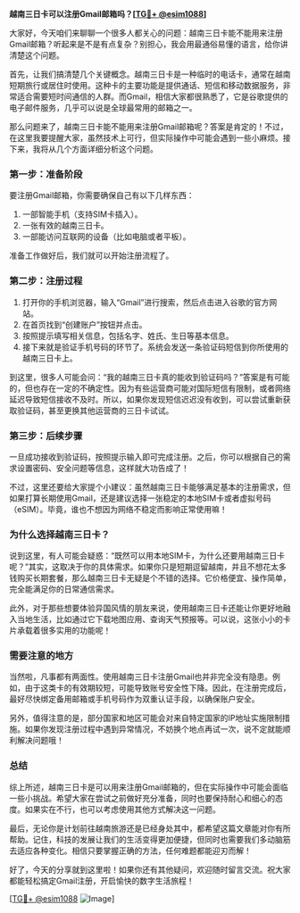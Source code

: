 **越南三日卡可以注册Gmail邮箱吗？[[TG💪+ @esim1088](https://t.me/s/esim1088)]**

大家好，今天咱们来聊聊一个很多人都关心的问题：越南三日卡能不能用来注册Gmail邮箱？听起来是不是有点复杂？别担心，我会用最通俗易懂的语言，给你讲清楚这个问题。

首先，让我们搞清楚几个关键概念。越南三日卡是一种临时的电话卡，通常在越南短期旅行或居住时使用。这种卡的主要功能是提供通话、短信和移动数据服务，非常适合需要短时间通信的人群。而Gmail，相信大家都很熟悉了，它是谷歌提供的电子邮件服务，几乎可以说是全球最常用的邮箱之一。

那么问题来了，越南三日卡能不能用来注册Gmail邮箱呢？答案是肯定的！不过，在这里我要提醒大家，虽然技术上可行，但实际操作中可能会遇到一些小麻烦。接下来，我将从几个方面详细分析这个问题。

### **第一步：准备阶段**
要注册Gmail邮箱，你需要确保自己有以下几样东西：
1. 一部智能手机（支持SIM卡插入）。
2. 一张有效的越南三日卡。
3. 一部能访问互联网的设备（比如电脑或者平板）。

准备工作做好后，我们就可以开始注册流程了。

### **第二步：注册过程**
1. 打开你的手机浏览器，输入“Gmail”进行搜索，然后点击进入谷歌的官方网站。
2. 在首页找到“创建账户”按钮并点击。
3. 按照提示填写相关信息，包括名字、姓氏、生日等基本信息。
4. 接下来就是验证手机号码的环节了。系统会发送一条验证码短信到你所使用的越南三日卡上。

到这里，很多人可能会问：“我的越南三日卡真的能收到验证码吗？”答案是有可能的，但也存在一定的不确定性。因为有些运营商可能对国际短信有限制，或者网络延迟导致短信接收不及时。所以，如果你发现短信迟迟没有收到，可以尝试重新获取验证码，甚至更换其他运营商的三日卡试试。

### **第三步：后续步骤**
一旦成功接收到验证码，按照提示输入即可完成注册。之后，你可以根据自己的需求设置密码、安全问题等信息，这样就大功告成了！

不过，这里还要给大家提个小建议：虽然越南三日卡能够满足基本的注册需求，但如果打算长期使用Gmail，还是建议选择一张稳定的本地SIM卡或者虚拟号码（eSIM）。毕竟，谁也不想因为网络不稳定而影响正常使用嘛！

### **为什么选择越南三日卡？**
说到这里，有人可能会疑惑：“既然可以用本地SIM卡，为什么还要用越南三日卡呢？”其实，这取决于你的具体需求。如果你只是短期逗留越南，并且不想花太多钱购买长期套餐，那么越南三日卡无疑是个不错的选择。它价格便宜、操作简单，完全能满足你的日常通信需求。

此外，对于那些想要体验异国风情的朋友来说，使用越南三日卡还能让你更好地融入当地生活，比如通过它下载地图应用、查询天气预报等。可以说，这张小小的卡片承载着很多实用的功能呢！

### **需要注意的地方**
当然啦，凡事都有两面性。使用越南三日卡注册Gmail也并非完全没有隐患。例如，由于这类卡的有效期较短，可能导致账号安全性下降。因此，在注册完成后，最好尽快绑定备用邮箱或手机号码作为双重认证手段，以确保账户安全。

另外，值得注意的是，部分国家和地区可能会对来自特定国家的IP地址实施限制措施。如果你发现注册过程中遇到异常情况，不妨换个地点再试一次，说不定就能顺利解决问题哦！

### **总结**
综上所述，越南三日卡是可以用来注册Gmail邮箱的，但在实际操作中可能会面临一些小挑战。希望大家在尝试之前做好充分准备，同时也要保持耐心和细心的态度。如果实在不行，也可以考虑使用其他方式解决这一问题。

最后，无论你是计划前往越南旅游还是已经身处其中，都希望这篇文章能对你有所帮助。记住，科技的发展让我们的生活变得更加便捷，但同时也需要我们多动脑筋去适应各种变化。相信只要掌握正确的方法，任何难题都能迎刃而解！

好了，今天的分享就到这里啦！如果你还有其他疑问，欢迎随时留言交流。祝大家都能轻松搞定Gmail注册，开启愉快的数字生活旅程！

[[TG💪+ @esim1088](https://t.me/s/esim1088) ![Image](https://i.postimg.cc/4NQfJmqS/Snipaste-2025-05-13-00-14-12.png)]